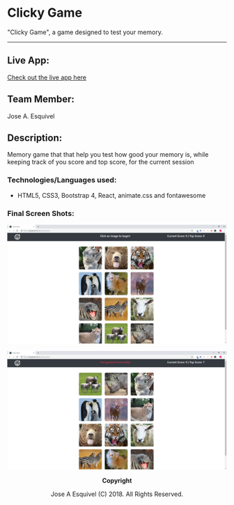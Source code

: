 # Clicky Game
"Clicky Game", a game designed to test your memory.


 ---

## Live App:

[Check out the live app here](https://jaepgh.github.io/clicky_game/)

## Team Member:

Jose A. Esquivel

## Description:
Memory game that that help you test how good your memory is, while keeping track of you score and top score, for the current session 

### Technologies/Languages used:

- HTML5, CSS3, Bootstrap 4, React, animate.css and fontawesome

### Final Screen Shots:

<p align="center">
   <img src="https://github.com/jaepgh/clicky_game/blob/master/public/img_1.png" alt="Clicky"/>
</p>

<p align="center">
   <img src="https://github.com/jaepgh/clicky_game/blob/master/public/img_2.png" alt="Clicky"/>
</p>

<p align="center"> <b>Copyright</b></p>

<p align="center">Jose A Esquivel (C) 2018. All Rights Reserved.</p>
